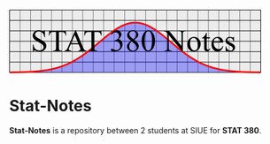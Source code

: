 ![STAT 380](figs/Title.png)

# Stat-Notes

**Stat-Notes** is a repository between 2 students at SIUE for **STAT 380**.
